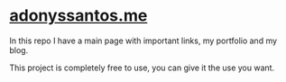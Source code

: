 # [adonyssantos.me](http://adonyssantos.me/)

In this repo I have a main page with important links, my portfolio and my blog.

This project is completely free to use, you can give it the use you want.
